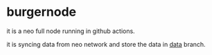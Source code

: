 # burgernode

it is a neo full node running in github actions.

it is syncing data from neo network and store the data in [data](https://github.com/neoburger/burgernode/tree/data) branch.
